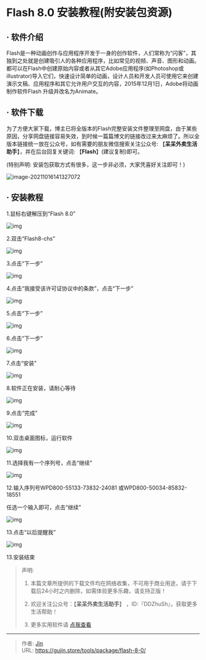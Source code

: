 # Flash 8.0 安装教程(附安装包资源)


## · 软件介绍
Flash是一种动画创作与应用程序开发于一身的创作软件，人们常称为“闪客”，其独到之处就是创建吸引人的各种应用程序，比如常见的视频、声音、图形和动画。都可以在Flash中创建原始内容或者从其它Adobe应用程序(如Photoshop或illustrator)导入它们，快速设计简单的动画，设计人员和开发人员可使用它来创建演示文稿、应用程序和其它允许用户交互的内容，2015年12月1日，Adobe将动画制作软件Flash 升级并改名为Animate。

## · 软件下载
为了方便大家下载，博主已将全版本的Flash完整安装文件整理至网盘，由于某些原因，分享网盘链接容易失效，到时候一篇篇博文的链接改过来太麻烦了。所以全版本链接统一放在公众号，如有需要的朋友微信搜索关注公众号: 【**呆呆外卖生活助手**】，并在后台回复关键词: 【**Flash**】(建议复制)即可。

(特别声明: 安装包获取方式有很多，这一步非必须，大家凭喜好关注即可！)

![image-20211016141327072](https://img.gujin.store/img/image-20211016141327072.png)

## · 安装教程

1.鼠标右键解压到“Flash 8.0”

![img](https://img.gujin.store/img/v2-39cc62107bf74f463fbfb57db917a16e_720w.png)

2.双击“Flash8-chs”

![img](https://img.gujin.store/img/v2-eeb3c837617fe6a2fbeb00789ba3ad76_720w.png)

3.点击“下一步”

![img](https://img.gujin.store/img/v2-55b71cff9f28a1e18bf0f77542c27aaf_720w.png)

4.点击“我接受该许可证协议中的条款”，点击“下一步”

![img](https://img.gujin.store/img/v2-bf9db4b44926252b1dadc3c782b5a996_720w.png)

5.点击“下一步”

![img](https://img.gujin.store/img/v2-cb0e31d91b4e1cf56e11b759dea9fb49_720w.png)

6.点击“下一步”

![img](https://img.gujin.store/img/v2-ba924f44113fa4a545862117025769a9_720w.png)

7.点击“安装”

![img](https://img.gujin.store/img/v2-0b3ccade7ad04e464eeddd36054be125_720w.png)

8.软件正在安装，请耐心等待

![img](https://img.gujin.store/img/v2-a09ea2514e6e21500fba858f9da78ef3_720w.png)

9.点击“完成”

![img](https://img.gujin.store/img/v2-3cfaf4e6eaa82a418dc75c6c6619fcee_720w.png)

10.双击桌面图标，运行软件

![img](https://img.gujin.store/img/v2-1d844589e863bf91e4d0998c070a3610_720w.png)

11.选择我有一个序列号，点击“继续”

![img](https://img.gujin.store/img/v2-6014d3906b74e86ca967701bff4e8d92_720w.png)

12.输入序列号WPD800-55133-73832-24081 或WPD800-50034-85832-18551

任选一个输入即可，点击“继续”

![img](https://img.gujin.store/img/v2-556d2983047f4a28396237e3207b46f8_720w.png)

13.点击“以后提醒我”

![img](https://img.gujin.store/img/v2-4cc65a5d6cd6cdb9837225484341257a_720w.png)

13.安装结束




> 声明: 
>
> 1. 本篇文章所提供的下载文件均在网络收集，不可用于商业用途，请于下载后24小时之内删除，如需体验更多乐趣，请支持正版！
>
> 2. 欢迎关注公众号：【**呆呆外卖生活助手**】 ，ID:『DDZhuSh』，获取更多生活帮助！
>
> 3. 更多实用软件请  [点我查看](/tools)

---

> 作者: [Jin](https://img.gujin.store/img/favicon.ico)  
> URL: https://gujin.store/tools/package/flash-8-0/  

